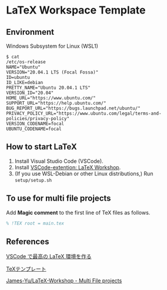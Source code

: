 # LaTeX Workspace Template

## Environment

Windows Subsystem for Linux (WSL1)

```bash:version_infomation
$ cat
/etc/os-release
NAME="Ubuntu"
VERSION="20.04.1 LTS (Focal Fossa)"
ID=ubuntu
ID_LIKE=debian
PRETTY_NAME="Ubuntu 20.04.1 LTS"
VERSION_ID="20.04"
HOME_URL="https://www.ubuntu.com/"
SUPPORT_URL="https://help.ubuntu.com/"
BUG_REPORT_URL="https://bugs.launchpad.net/ubuntu/"
PRIVACY_POLICY_URL="https://www.ubuntu.com/legal/terms-and-policies/privacy-policy"
VERSION_CODENAME=focal
UBUNTU_CODENAME=focal
```

## How to start LaTeX

1. Install Visual Studio Code (VSCode). 
1. Install [VSCode-extention: LaTeX Workshop](https://marketplace.visualstudio.com/items?itemName=James-Yu.latex-workshop). 
1. (If you use WSL-Debian or other Linux distributions,) Run `setup/setup.sh`


## To use for multi file projects

Add **Magic comment** to the first line of TeX files as follows.

```tex
% !TEX root = main.tex
```

## References

[VSCode で最高の LaTeX 環境を作る](https://qiita.com/Gandats/items/d7718f12d71e688f3573)

[TeXテンプレート](http://hooktail.org/computer/index.php?TeX%A5%C6%A5%F3%A5%D7%A5%EC%A1%BC%A5%C8)

[James-Yu/LaTeX-Workshop - Multi File projects](https://github.com/James-Yu/LaTeX-Workshop/wiki/Compile#multi-file-projects)
